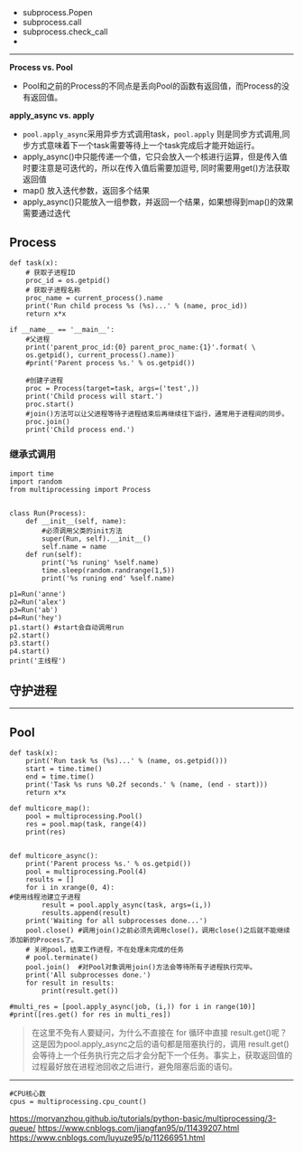 ## 
+ subprocess.Popen
+ subprocess.call
+ subprocess.check_call
+ 

----
**Process vs. Pool**
+ Pool和之前的Process的不同点是丢向Pool的函数有返回值，而Process的没有返回值。

**apply_async vs. apply**
+ `pool.apply_async`采用异步方式调用task，`pool.apply` 则是同步方式调用,同步方式意味着下一个task需要等待上一个task完成后才能开始运行。
+ apply_async()中只能传递一个值，它只会放入一个核进行运算，但是传入值时要注意是可迭代的，所以在传入值后需要加逗号, 同时需要用get()方法获取返回值
+ map() 放入迭代参数，返回多个结果
+ apply_async()只能放入一组参数，并返回一个结果，如果想得到map()的效果需要通过迭代

## Process
```{python}
def task(x):
    # 获取子进程ID
    proc_id = os.getpid()
    # 获取子进程名称
    proc_name = current_process().name
    print('Run child process %s (%s)...' % (name, proc_id))
    return x*x

if __name__ == '__main__':
    #父进程
    print('parent_proc_id:{0} parent_proc_name:{1}'.format( \
    os.getpid(), current_process().name))
    #print('Parent process %s.' % os.getpid())

    #创建子进程
    proc = Process(target=task, args=('test',))
    print('Child process will start.')
    proc.start()
    #join()方法可以让父进程等待子进程结束后再继续往下运行，通常用于进程间的同步。
    proc.join() 
    print('Child process end.')
``` 
### 继承式调用
```
import time
import random
from multiprocessing import Process


class Run(Process):
    def __init__(self, name):
        #必须调用父类的init方法
        super(Run, self).__init__()
        self.name = name
    def run(self):
        print('%s runing' %self.name)
        time.sleep(random.randrange(1,5))
        print('%s runing end' %self.name)

p1=Run('anne')
p2=Run('alex')
p3=Run('ab')
p4=Run('hey')
p1.start() #start会自动调用run
p2.start()
p3.start()
p4.start()
print('主线程')
```

## 守护进程
----
## Pool
```
def task(x):
    print('Run task %s (%s)...' % (name, os.getpid()))
    start = time.time()
    end = time.time()
    print('Task %s runs %0.2f seconds.' % (name, (end - start)))
    return x*x

def multicore_map():
    pool = multiprocessing.Pool()
    res = pool.map(task, range(4))
    print(res)
    

def multicore_async():
    print('Parent process %s.' % os.getpid())
    pool = multiprocessing.Pool(4)
    results = []
    for i in xrange(0, 4):
#使用线程池建立子进程        
        result = pool.apply_async(task, args=(i,))
        results.append(result)
    print('Waiting for all subprocesses done...')
    pool.close() #调用join()之前必须先调用close()，调用close()之后就不能继续添加新的Process了。
    # 关闭pool，结束工作进程，不在处理未完成的任务
    # pool.terminate()
    pool.join()  #对Pool对象调用join()方法会等待所有子进程执行完毕。
    print('All subprocesses done.')
    for result in results:
        print(result.get())

#multi_res = [pool.apply_async(job, (i,)) for i in range(10)]
#print([res.get() for res in multi_res])

```
> 在这里不免有人要疑问，为什么不直接在 for 循环中直接 result.get()呢？这是因为pool.apply_async之后的语句都是阻塞执行的，调用 result.get() 会等待上一个任务执行完之后才会分配下一个任务。事实上，获取返回值的过程最好放在进程池回收之后进行，避免阻塞后面的语句。

----
```
#CPU核心数
cpus = multiprocessing.cpu_count()
```

https://morvanzhou.github.io/tutorials/python-basic/multiprocessing/3-queue/
https://www.cnblogs.com/jiangfan95/p/11439207.html
https://www.cnblogs.com/luyuze95/p/11266951.html
